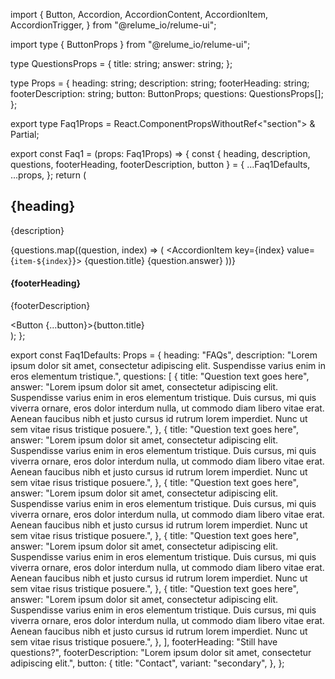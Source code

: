import {
  Button,
  Accordion,
  AccordionContent,
  AccordionItem,
  AccordionTrigger,
} from "@relume_io/relume-ui";

import type { ButtonProps } from "@relume_io/relume-ui";

type QuestionsProps = {
  title: string;
  answer: string;
};

type Props = {
  heading: string;
  description: string;
  footerHeading: string;
  footerDescription: string;
  button: ButtonProps;
  questions: QuestionsProps[];
};

export type Faq1Props = React.ComponentPropsWithoutRef<"section"> & Partial<Props>;

export const Faq1 = (props: Faq1Props) => {
  const { heading, description, questions, footerHeading, footerDescription, button } = {
    ...Faq1Defaults,
    ...props,
  };
  return (
    <section id="relume" className="px-[5%] py-16 md:py-24 lg:py-28">
      <div className="container max-w-lg">
        <div className="rb-12 mb-12 text-center md:mb-18 lg:mb-20">
          <h2 className="rb-5 mb-5 text-5xl font-bold md:mb-6 md:text-7xl lg:text-8xl">
            {heading}
          </h2>
          <p className="md:text-md">{description}</p>
        </div>
        <Accordion type="multiple">
          {questions.map((question, index) => (
            <AccordionItem key={index} value={`item-${index}`}>
              <AccordionTrigger className="md:py-5 md:text-md">{question.title}</AccordionTrigger>
              <AccordionContent className="md:pb-6">{question.answer}</AccordionContent>
            </AccordionItem>
          ))}
        </Accordion>
        <div className="mx-auto mt-12 max-w-md text-center md:mt-18 lg:mt-20">
          <h4 className="mb-3 text-2xl font-bold md:mb-4 md:text-3xl md:leading-[1.3] lg:text-4xl">
            {footerHeading}
          </h4>
          <p className="md:text-md">{footerDescription}</p>
          <div className="mt-6 md:mt-8">
            <Button {...button}>{button.title}</Button>
          </div>
        </div>
      </div>
    </section>
  );
};

export const Faq1Defaults: Props = {
  heading: "FAQs",
  description:
    "Lorem ipsum dolor sit amet, consectetur adipiscing elit. Suspendisse varius enim in eros elementum tristique.",
  questions: [
    {
      title: "Question text goes here",
      answer:
        "Lorem ipsum dolor sit amet, consectetur adipiscing elit. Suspendisse varius enim in eros elementum tristique. Duis cursus, mi quis viverra ornare, eros dolor interdum nulla, ut commodo diam libero vitae erat. Aenean faucibus nibh et justo cursus id rutrum lorem imperdiet. Nunc ut sem vitae risus tristique posuere.",
    },
    {
      title: "Question text goes here",
      answer:
        "Lorem ipsum dolor sit amet, consectetur adipiscing elit. Suspendisse varius enim in eros elementum tristique. Duis cursus, mi quis viverra ornare, eros dolor interdum nulla, ut commodo diam libero vitae erat. Aenean faucibus nibh et justo cursus id rutrum lorem imperdiet. Nunc ut sem vitae risus tristique posuere.",
    },
    {
      title: "Question text goes here",
      answer:
        "Lorem ipsum dolor sit amet, consectetur adipiscing elit. Suspendisse varius enim in eros elementum tristique. Duis cursus, mi quis viverra ornare, eros dolor interdum nulla, ut commodo diam libero vitae erat. Aenean faucibus nibh et justo cursus id rutrum lorem imperdiet. Nunc ut sem vitae risus tristique posuere.",
    },
    {
      title: "Question text goes here",
      answer:
        "Lorem ipsum dolor sit amet, consectetur adipiscing elit. Suspendisse varius enim in eros elementum tristique. Duis cursus, mi quis viverra ornare, eros dolor interdum nulla, ut commodo diam libero vitae erat. Aenean faucibus nibh et justo cursus id rutrum lorem imperdiet. Nunc ut sem vitae risus tristique posuere.",
    },
    {
      title: "Question text goes here",
      answer:
        "Lorem ipsum dolor sit amet, consectetur adipiscing elit. Suspendisse varius enim in eros elementum tristique. Duis cursus, mi quis viverra ornare, eros dolor interdum nulla, ut commodo diam libero vitae erat. Aenean faucibus nibh et justo cursus id rutrum lorem imperdiet. Nunc ut sem vitae risus tristique posuere.",
    },
  ],
  footerHeading: "Still have questions?",
  footerDescription: "Lorem ipsum dolor sit amet, consectetur adipiscing elit.",
  button: {
    title: "Contact",
    variant: "secondary",
  },
};
